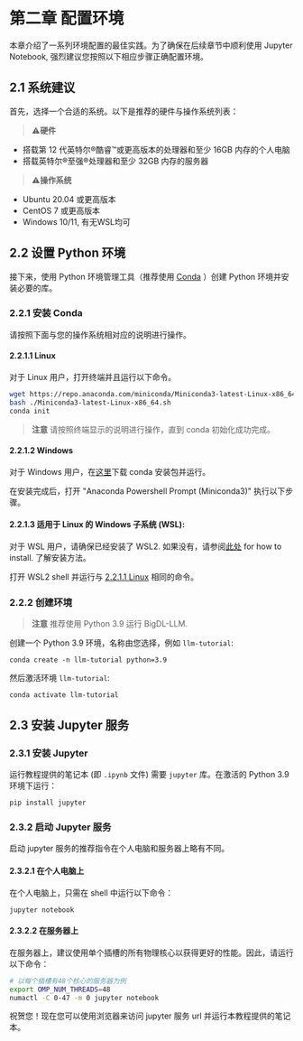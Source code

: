 # 第二章 配置环境

本章介绍了一系列环境配置的最佳实践。为了确保在后续章节中顺利使用 Jupyter Notebook, 强烈建议您按照以下相应步骤正确配置环境。

## 2.1 系统建议
首先，选择一个合适的系统。以下是推荐的硬件与操作系统列表：

>⚠️**硬件**

- 搭载第 12 代英特尔®酷睿™或更高版本的处理器和至少 16GB 内存的个人电脑
- 搭载英特尔®至强®处理器和至少 32GB 内存的服务器

>⚠️**操作系统**

- Ubuntu 20.04 或更高版本
- CentOS 7 或更高版本
- Windows 10/11, 有无WSL均可

## 2.2 设置 Python 环境

接下来，使用 Python 环境管理工具（推荐使用 [Conda](https://docs.conda.io/projects/conda/en/stable/) ）创建 Python 环境并安装必要的库。


### 2.2.1 安装 Conda
请按照下面与您的操作系统相对应的说明进行操作。

#### 2.2.1.1 Linux

对于 Linux 用户，打开终端并且运行以下命令。

```bash
wget https://repo.anaconda.com/miniconda/Miniconda3-latest-Linux-x86_64.sh
bash ./Miniconda3-latest-Linux-x86_64.sh
conda init
```
>**注意**
> 请按照终端显示的说明进行操作，直到 conda 初始化成功完成。


#### 2.2.1.2 Windows

对于 Windows 用户，在[这里](https://docs.conda.io/en/latest/miniconda.html#latest-miniconda-installer-links)下载 conda 安装包并运行。

在安装完成后，打开 "Anaconda Powershell Prompt (Miniconda3)" 执行以下步骤。

#### 2.2.1.3 适用于 Linux 的 Windows 子系统 (WSL):

对于 WSL 用户，请确保已经安装了 WSL2. 如果没有，请参阅[此处](https://bigdl.readthedocs.io/en/latest/doc/UserGuide/win.html#install-wsl2l) for how to install.
了解安装方法。

打开 WSL2 shell 并运行与 [2.2.1.1 Linux](#2211-linux) 相同的命令。



### 2.2.2 创建环境
> **注意**
> 推荐使用 Python 3.9 运行 BigDL-LLM.

创建一个 Python 3.9 环境，名称由您选择，例如 `llm-tutorial`:
```
conda create -n llm-tutorial python=3.9
```
然后激活环境 `llm-tutorial`:
```
conda activate llm-tutorial
```
## 2.3 安装 Jupyter 服务

### 2.3.1 安装 Jupyter
运行教程提供的笔记本 (即 `.ipynb` 文件) 需要 `jupyter` 库。在激活的 Python 3.9 环境下运行：
```
pip install jupyter
```

### 2.3.2 启动 Jupyter 服务
启动 jupyter 服务的推荐指令在个人电脑和服务器上略有不同。

#### 2.3.2.1 在个人电脑上
在个人电脑上，只需在 shell 中运行以下命令：
```
jupyter notebook
```

#### 2.3.2.2 在服务器上
在服务器上，建议使用单个插槽的所有物理核心以获得更好的性能。因此，请运行以下命令：
```bash
# 以每个插槽有48个核心的服务器为例
export OMP_NUM_THREADS=48
numactl -C 0-47 -m 0 jupyter notebook
```

祝贺您！现在您可以使用浏览器来访问 jupyter 服务 url 并运行本教程提供的笔记本。
